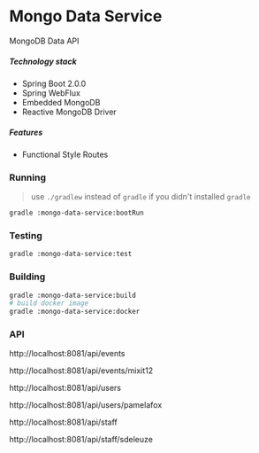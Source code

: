 Mongo Data Service
==================
MongoDB Data API

##### Technology stack
* Spring Boot 2.0.0
* Spring WebFlux
* Embedded MongoDB
* Reactive MongoDB Driver

##### Features
* Functional Style Routes

### Running
> use `./gradlew` instead of `gradle` if you didn't installed `gradle`
```bash
gradle :mongo-data-service:bootRun
```
### Testing
```bash
gradle :mongo-data-service:test
```
### Building 
```bash
gradle :mongo-data-service:build
# build docker image
gradle :mongo-data-service:docker
```

### API
http://localhost:8081/api/events

http://localhost:8081/api/events/mixit12

http://localhost:8081/api/users

http://localhost:8081/api/users/pamelafox

http://localhost:8081/api/staff

http://localhost:8081/api/staff/sdeleuze
